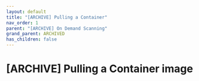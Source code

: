 ```yaml
---
layout: default
title: "[ARCHIVE] Pulling a Container"
nav_order: 1
parent: "[ARCHIVE] On Demand Scanning"
grand_parent: ARCHIVED
has_children: false
---
```

# [ARCHIVE] Pulling a Container image